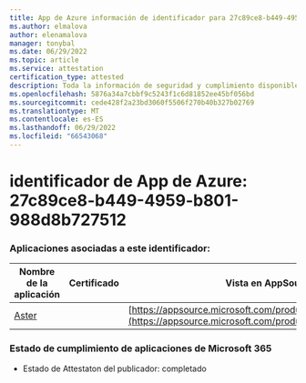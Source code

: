 ```yaml
---
title: App de Azure información de identificador para 27c89ce8-b449-4959-b801-988d8b727512
ms.author: elmalova
author: elenamalova
manager: tonybal
ms.date: 06/29/2022
ms.topic: article
ms.service: attestation
certification_type: attested
description: Toda la información de seguridad y cumplimiento disponible para 27c89ce8-b449-4959-b801-988d8b727512.
ms.openlocfilehash: 5876a34a7cbbf9c5243f1c6d81852ee45bf056bd
ms.sourcegitcommit: cede428f2a23bd3060f5506f270b40b327b02769
ms.translationtype: MT
ms.contentlocale: es-ES
ms.lasthandoff: 06/29/2022
ms.locfileid: "66543068"
---
```

# <a name="azure-app-id-27c89ce8-b449-4959-b801-988d8b727512"></a>identificador de App de Azure: 27c89ce8-b449-4959-b801-988d8b727512


### <a name="apps-associated-with-this-id"></a>Aplicaciones asociadas a este identificador:
| **Nombre de la aplicación** | **Certificado** | **Vista en AppSource** |
|--------------|---------------|-----------------------|
| [Aster](../forward/WA200002379.md) |  | [https://appsource.microsoft.com/product/office/WA200002379](https://appsource.microsoft.com/product/office/WA200002379) |

### <a name="microsoft-365-app-compliance-status"></a>Estado de cumplimiento de aplicaciones de Microsoft 365
- Estado de Attestaton del publicador: completado
